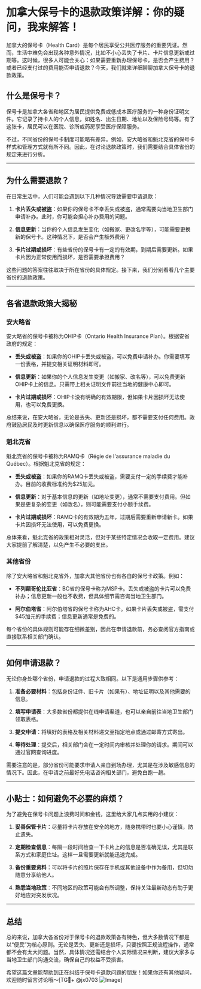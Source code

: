 # 加拿大保号卡的退款政策详解：你的疑问，我来解答！

加拿大的保号卡（Health Card）是每个居民享受公共医疗服务的重要凭证。然而，生活中难免会出现各种意外情况，比如不小心丢失了卡片、卡片信息更新或过期等。这时候，很多人可能会关心：如果需要重新办理保号卡，是否会产生费用？或者已经支付过的费用能否申请退款？今天，我们就来详细聊聊加拿大保号卡的退款政策。

## 什么是保号卡？

保号卡是加拿大各省和地区为居民提供免费或低成本医疗服务的一种身份证明文件。它记录了持卡人的个人信息，如姓名、出生日期、地址以及保险号码等。有了这张卡，居民可以在医院、诊所或药房享受医疗保障服务。

不过，不同省份的保号卡制度可能略有差异。例如，安大略省和魁北克省的保号卡样式和管理方式就有所不同。因此，在讨论退款政策时，我们需要结合具体省份的规定来进行分析。

---

## 为什么需要退款？

在日常生活中，人们可能会遇到以下几种情况导致需要申请退款：

1. **卡片丢失或被盗**：如果你的保号卡不幸丢失或被盗，通常需要向当地卫生部门申请补办。此时，你可能会担心补办费用的问题。
   
2. **信息更新**：当你的个人信息发生变化（如搬家、更改名字等），可能需要更换新的保号卡。这种情况下，是否会产生额外费用？

3. **卡片过期或损坏**：有些省份的保号卡有一定的有效期，到期后需要更新。如果卡片因为正常使用而损坏，是否需要承担费用？

这些问题的答案往往取决于所在省份的具体规定。接下来，我们分别看看几个主要省份的退款政策。

---

## 各省退款政策大揭秘

### 安大略省

安大略省的保号卡被称为OHIP卡（Ontario Health Insurance Plan）。根据安省政府的规定：

- **丢失或被盗**：如果你的OHIP卡丢失或被盗，可以免费申请补办。你需要填写一份表格，并提交相关证明材料即可。
  
- **信息更新**：如果你的个人信息发生变更（如搬家、改名等），可以免费更新OHIP卡上的信息。只需带上相关证明文件前往当地的健康中心即可。

- **卡片过期或损坏**：OHIP卡没有明确的有效期限，但如果卡片因损坏无法使用，也可以免费更换。

总结来说，在安大略省，无论是丢失、更新还是损坏，都不需要支付任何费用。政府鼓励居民及时更新信息以确保医疗服务的顺利进行。

### 魁北克省

魁北克省的保号卡被称为RAMQ卡（Régie de l'assurance maladie du Québec）。根据魁北克省的规定：

- **丢失或被盗**：如果你的RAMQ卡丢失或被盗，需要支付一定的手续费才能补办。目前的收费标准约为$25加元。

- **信息更新**：对于基本信息的更新（如地址变更），通常不需要支付费用。但如果是更复杂的变更（如改名），则可能需要支付小额手续费。

- **卡片过期或损坏**：RAMQ卡的有效期为五年，过期后需要重新申请新卡。如果卡片因损坏无法使用，可以免费更换。

总体来看，魁北克省的政策相对灵活，但对于某些特定情况会收取一定费用。建议大家提前了解清楚，以免产生不必要的支出。

### 其他省份

除了安大略省和魁北克省外，加拿大其他省份也有各自的保号卡政策。例如：

- **不列颠哥伦比亚省**：BC省的保号卡称为MSP卡。丢失或被盗的卡片可以免费补办；信息更新一般也不收费，但具体细节需咨询当地卫生部门。
  
- **阿尔伯塔省**：阿尔伯塔省的保号卡称为AHC卡。如果卡片丢失或被盗，需支付$45加元的手续费；信息更新通常是免费的。

每个省份的具体规则可能存在细微差别，因此在申请退款前，务必查阅官方指南或直接联系相关部门确认。

---

## 如何申请退款？

无论你身处哪个省份，申请退款的过程大致相同。以下是通用步骤供参考：

1. **准备必要材料**：包括身份证件、旧卡片（如果有）、地址证明以及其他需要的信息。
   
2. **填写申请表**：大多数省份都提供在线申请渠道，也可以亲自前往当地卫生部门领取表格。

3. **提交申请**：将填好的表格及相关材料递交至指定地点或通过邮寄方式寄出。

4. **等待处理**：提交后，相关部门会在一定时间内审核并处理你的请求。期间可以通过官网查询进度。

需要注意的是，部分省份可能要求申请人亲自到场办理，尤其是在涉及敏感信息的情况下。因此，在申请之前最好先电话咨询相关部门，避免白跑一趟。

---

## 小贴士：如何避免不必要的麻烦？

为了避免在保号卡问题上浪费时间和金钱，这里给大家几点实用的小建议：

1. **妥善保管卡片**：尽量将卡片存放在安全的地方，随身携带时也要小心谨慎，防止遗失。

2. **定期检查信息**：每隔一段时间检查一下卡片上的信息是否准确无误，尤其是联系方式和家庭住址。这样一旦需要更新就能迅速完成。

3. **备份重要资料**：可以将卡片的照片保存在手机或其他设备中作为备用，但切勿随意分享给他人。

4. **熟悉当地政策**：不同地区的政策可能会有所调整，保持关注最新动态有助于更好地应对突发状况。

---

## 总结

总的来说，加拿大各省份对于保号卡的退款政策各有特色，但大多数情况下都是以“便民”为核心原则。无论是丢失、更新还是损坏，只要按照正规流程操作，通常都不会有太大问题。当然，具体情况还需结合个人实际情况来判断，建议大家多与当地卫生部门沟通交流，确保自己的权益不受损害。

希望这篇文章能帮助到正在纠结于保号卡退款问题的朋友！如果你还有其他疑问，欢迎随时留言讨论哦～[TG💪+ @jx0703 ![Image](https://github.com/user-attachments/assets/dbca1d08-cadb-493c-b0ec-ad6f7a83f270)]